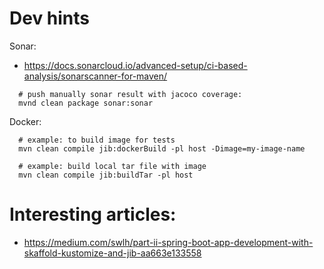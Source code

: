 # Dev hints

Sonar:  
- https://docs.sonarcloud.io/advanced-setup/ci-based-analysis/sonarscanner-for-maven/
```
  # push manually sonar result with jacoco coverage:
  mvnd clean package sonar:sonar
```

Docker:  
```
  # example: to build image for tests
  mvn clean compile jib:dockerBuild -pl host -Dimage=my-image-name

  # example: build local tar file with image
  mvn clean compile jib:buildTar -pl host
```

# Interesting articles:
- https://medium.com/swlh/part-ii-spring-boot-app-development-with-skaffold-kustomize-and-jib-aa663e133558
